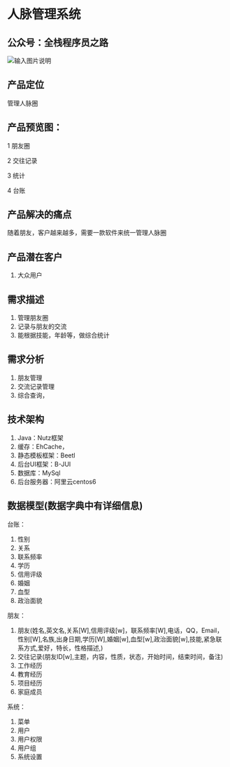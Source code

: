 # 人脉管理系统

## 公众号：全栈程序员之路
![输入图片说明](https://mp.weixin.qq.com/mp/qrcode?scene=10000004&size=102&__biz=MzIzMTE0NTE5Mg==&mid=2651421365&idx=1&sn=ec2b310f1888fca3560ba504af0077f5&send_time= "在这里输入图片标题")


## 产品定位
管理人脉圈

## 产品预览图：
1 朋友圈

2 交往记录

3 统计

4 台账


## 产品解决的痛点
随着朋友，客户越来越多，需要一款软件来统一管理人脉圈

## 产品潜在客户
1. 大众用户

## 需求描述
1. 管理朋友圈
2. 记录与朋友的交流
3. 能根据技能，年龄等，做综合统计

## 需求分析
1. 朋友管理
2. 交流记录管理
3. 综合查询，

## 技术架构
1. Java：Nutz框架
2. 缓存：EhCache，
3. 静态模板框架：Beetl
4. 后台UI框架：B-JUI
5. 数据库：MySql
6. 后台服务器：阿里云centos6

## 数据模型(数据字典中有详细信息)
台账：
1. 性别
2. 关系
3. 联系频率
4. 学历
5. 信用评级
6. 婚姻
7. 血型
8. 政治面貌

朋友：
1. 朋友(姓名,英文名,关系[W],信用评级[w]，联系频率[W],电话，QQ，Email，性别[W],名族,出身日期,学历[W],婚姻[w],血型[w],政治面貌[w],技能,紧急联系方式,爱好，特长，性格描述,)
2. 交往记录(朋友ID[w],主题，内容，性质，状态，开始时间，结束时间，备注)
3. 工作经历
4. 教育经历
5. 项目经历
6. 家庭成员

系统：
1. 菜单
2. 用户
3. 用户权限
4. 用户组
4. 系统设置
